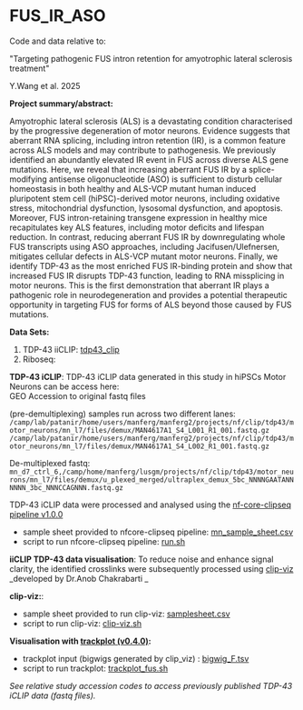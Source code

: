 # FUS_IR_ASO

Code and data relative to: 

"Targeting pathogenic FUS intron retention for amyotrophic lateral sclerosis treatment"  

 Y.Wang et al. 2025


**Project summary/abstract:**

Amyotrophic lateral sclerosis (ALS) is a devastating condition characterised by the progressive degeneration of motor neurons. Evidence suggests that aberrant RNA splicing, including intron retention (IR), is a common feature across ALS models and may contribute to pathogenesis. We previously identified an abundantly elevated IR event in FUS across diverse ALS gene mutations. Here, we reveal that increasing aberrant FUS IR by a splice-modifying antisense oligonucleotide (ASO) is sufficient to disturb cellular homeostasis in both healthy and ALS-VCP mutant human induced pluripotent stem cell (hiPSC)-derived motor neurons, including oxidative stress, mitochondrial dysfunction, lysosomal dysfunction, and apoptosis. Moreover, FUS intron-retaining transgene expression in healthy mice recapitulates key ALS features, including motor deficits and lifespan reduction. In contrast, reducing aberrant FUS IR by downregulating whole FUS transcripts using ASO approaches, including Jacifusen/Ulefnersen, mitigates cellular defects in ALS-VCP mutant motor neurons. Finally, we identify TDP-43 as the most enriched FUS IR-binding protein and show that increased FUS IR disrupts TDP-43 function, leading to RNA missplicing in motor neurons. This is the first demonstration that aberrant IR plays a pathogenic role in neurodegeneration and provides a potential therapeutic opportunity in targeting FUS for forms of ALS beyond those caused by FUS mutations.


**Data Sets:**


1. TDP-43 iiCLIP:  [tdp43_clip](https://github.com/itsyiranwang/FUS_IR_ASO/tree/main/tdp43_clip)    
2. Riboseq: 



**TDP-43 iCLIP**: 
TDP-43 iCLIP data generated in this study in hiPSCs Motor Neurons can be access here:   
GEO Accession to original fastq files   

(pre-demultiplexing) samples run across two different lanes:
`/camp/lab/patanir/home/users/manferg/manferg2/projects/nf/clip/tdp43/motor_neurons/mn_l7/files/demux/MAN4617A1_S4_L001_R1_001.fastq.gz`
`/camp/lab/patanir/home/users/manferg/manferg2/projects/nf/clip/tdp43/motor_neurons/mn_l7/files/demux/MAN4617A1_S4_L002_R1_001.fastq.gz`

De-multiplexed fastq: 
`mn_d7_ctrl_6,/camp/home/manferg/lusgm/projects/nf/clip/tdp43/motor_neurons/mn_l7/files/demux/u_plexed_merged/ultraplex_demux_5bc_NNNNGAATANNNNNN_3bc_NNNCCAGNNN.fastq.gz`

TDP-43 iCLIP data were processed and analysed using the [nf-core-clipseq pipeline v1.0.0](https://nf-co.re/clipseq/1.0.0/)  
- sample sheet provided to nfcore-clipseq pipeline: [mn_sample_sheet.csv](https://github.com/itsyiranwang/FUS_IR_ASO/blob/main/tdp43_clip/nfcore_clipseq/mn_sample_sheet.csv)    
- script to run nfcore-clipseq pipeline: [run.sh](https://github.com/itsyiranwang/FUS_IR_ASO/blob/main/tdp43_clip/nfcore_clipseq/run.sh)

**iiCLIP TDP-43 data visualisation**:  To reduce noise and enhance signal clarity, the identified crosslinks were subsequently processed using [clip-viz](https://github.com/amchakra/clip-viz)  _developed by Dr.Anob Chakrabarti _ 

**clip-viz:**:  
- sample sheet provided to run clip-viz: [samplesheet.csv](https://github.com/itsyiranwang/FUS_IR_ASO/blob/main/tdp43_clip/clip_viz/samplesheet.csv)     
- script to run clip-viz: [clip-viz.sh](https://github.com/itsyiranwang/FUS_IR_ASO/blob/main/tdp43_clip/clip_viz/clip_viz.sh)   

**Visualisation with [trackplot (v0.4.0)](https://trackplot.readthedocs.io/en/latest/):**    
- trackplot input (bigwigs generated by clip_viz) : [bigwig_F.tsv](https://github.com/itsyiranwang/FUS_IR_ASO/blob/main/tdp43_clip/trackplot/bigwig_F.tsv)    
- script to run trackplot: [trackplot_fus.sh](https://github.com/itsyiranwang/FUS_IR_ASO/blob/main/tdp43_clip/trackplot/trackplot_fus.sh)   

_See relative study accession codes to access previously published TDP-43 iCLIP data (fastq files)._ 
